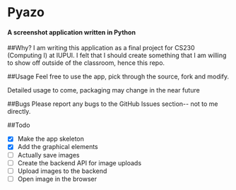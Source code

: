 # Pyazo
#### A screenshot application written in Python

##Why?
I am writing this application as a final project for CS230 (Computing I) at IUPUI. I felt that I should
create something that I am willing to show off outside of the classroom, hence this repo.

##Usage
Feel free to use the app, pick through the source, fork and modify.

Detailed usage to come, packaging may change in the near future

##Bugs
Please report any bugs to the GitHub Issues section-- not to me directly.

##Todo

- [x] Make the app skeleton
- [x] Add the graphical elements
- [ ] Actually save images
- [ ] Create the backend API for image uploads
- [ ] Upload images to the backend
- [ ] Open image in the browser
